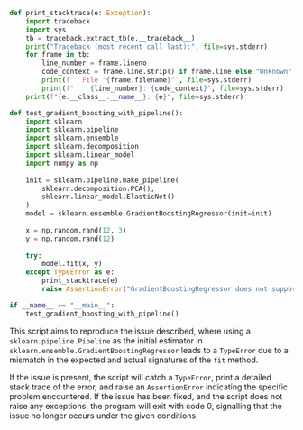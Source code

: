 ```python
def print_stacktrace(e: Exception):
    import traceback
    import sys
    tb = traceback.extract_tb(e.__traceback__)
    print("Traceback (most recent call last):", file=sys.stderr)
    for frame in tb:
        line_number = frame.lineno
        code_context = frame.line.strip() if frame.line else "Unknown"
        print(f'  File "{frame.filename}"', file=sys.stderr)
        print(f"    {line_number}: {code_context}", file=sys.stderr)
    print(f"{e.__class__.__name__}: {e}", file=sys.stderr)

def test_gradient_boosting_with_pipeline():
    import sklearn
    import sklearn.pipeline
    import sklearn.ensemble
    import sklearn.decomposition
    import sklearn.linear_model
    import numpy as np
    
    init = sklearn.pipeline.make_pipeline(
        sklearn.decomposition.PCA(), 
        sklearn.linear_model.ElasticNet()
    )
    model = sklearn.ensemble.GradientBoostingRegressor(init=init)
    
    x = np.random.rand(12, 3)
    y = np.random.rand(12)
    
    try:
        model.fit(x, y)
    except TypeError as e:
        print_stacktrace(e)
        raise AssertionError("GradientBoostingRegressor does not support Pipeline as init") from e

if __name__ == "__main__":
    test_gradient_boosting_with_pipeline()
```

This script aims to reproduce the issue described, where using a `sklearn.pipeline.Pipeline` as the initial estimator in `sklearn.ensemble.GradientBoostingRegressor` leads to a `TypeError` due to a mismatch in the expected and actual signatures of the `fit` method. 

If the issue is present, the script will catch a `TypeError`, print a detailed stack trace of the error, and raise an `AssertionError` indicating the specific problem encountered. If the issue has been fixed, and the script does not raise any exceptions, the program will exit with code 0, signalling that the issue no longer occurs under the given conditions.